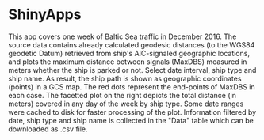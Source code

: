 # ShinyApps
This app covers one week of Baltic Sea traffic in December 2016. 
The source data contains already calculated geodesic distances (to the WGS84 geodetic Datum) retrieved from ship's AIC-signaled geographic locations, and plots the maximum distance between signals (MaxDBS) measured in meters whether the ship is parked or not.
Select date interval, ship type and ship name. As result, the ship path is shown as geographic coordinates (points) in a GCS map. The red dots represent the end-points of MaxDBS in each case.
The facetted plot on the right depicts the total distance (in meters) covered in any day of the week by ship type. Some date ranges were cached to disk for faster processing of the plot.
Information filtered by date, ship type and ship name is collected in the "Data" table which can be downloaded as .csv file.
